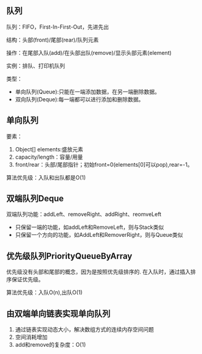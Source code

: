 ## 队列
队列：FIFO，First-In-First-Out，先进先出

结构：头部(front)/尾部(rear)/队列元素

操作：在尾部入队(add)/在头部出队(remove)/显示头部元素(element)

实例：排队、打印机队列

类型：

- 单向队列(Queue):只能在一端添加数据，在另一端删除数据。
- 双向队列(Deque):每一端都可以进行添加和删除数据。

## 单向队列
要素：

1. Object[] elements:盛放元素
2. capacity/length：容量/用量
3. front/rear：头部/尾部指针；初始front=0(elements[0]可以pop),rear=-1。

算法优先级：入队和出队都是O(1)

## 双端队列Deque
双端队列功能：addLeft、removeRight、addRight、reomveLeft

- 只保留一端的功能，如addLeft和RemoveLeft，则与Stack类似
- 只保留一个方向的功能，如AddLeft和RemoverRight，则与Queue类似

## 优先级队列PriorityQueueByArray
优先级没有头部和尾部的概念，因为是按照优先级排序的.
在入队时，通过插入排序保证优先级。

算法优先级：入队O(n),出队O(1)

## 由双端单向链表实现单向队列
1. 通过链表实现动态大小，解决数组方式的连续内存空间问题
2. 空间消耗增加
3. add和remove的复杂度：O(1)
